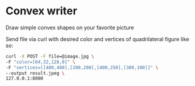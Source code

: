 # Convex writer

Draw simple convex shapes on your favorite picture

Send file via curl with desired color and vertices of quadrilateral figure like so:

```bash
curl -X POST -F file=@image.jpg \
-F "color=[64,32,128,0]" \
-F "vertices=[[400,400],[200,200],[400,250],[300,100]]" \
--output result.jpeg \
127.0.0.1:8000
```